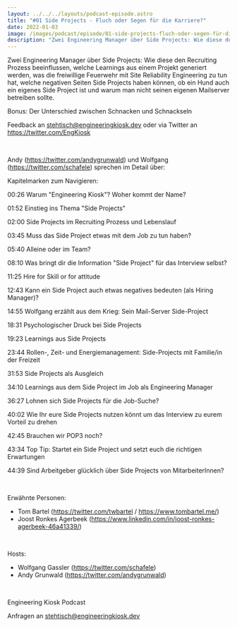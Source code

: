 ```yaml
---
layout: ../../../layouts/podcast-episode.astro
title: "#01 Side Projects - Fluch oder Segen für die Karriere?"
date: 2022-01-03
image: /images/podcast/episode/01-side-projects-fluch-oder-segen-für-die-karriere.jpg
description: "Zwei Engineering Manager über Side Projects: Wie diese den Recruiting Prozess beeinflussen, welche Learnings aus einem Projekt ..."
---
```


<p>Zwei Engineering Manager über Side Projects: Wie diese den Recruiting Prozess beeinflussen, welche Learnings aus einem Projekt generiert werden, was die freiwillige Feuerwehr mit Site Reliability Engineering zu tun hat, welche negativen Seiten Side Projects haben können, ob ein Hund auch ein eigenes Side Project ist und warum man nicht seinen eigenen Mailserver betreiben sollte.</p><p>Bonus: Der Unterschied zwischen Schnacken und Schnackseln</p><p>Feedback an <a href="mailto:stehtisch@engineeringkiosk.dev" rel="nofollow">stehtisch@engineeringkiosk.dev</a> oder via Twitter an <a href="https://twitter.com/EngKiosk" rel="nofollow">https://twitter.com/EngKiosk</a></p><p><br></p><p>Andy (<a href="https://twitter.com/andygrunwald" rel="nofollow">https://twitter.com/andygrunwald</a>) und Wolfgang (<a href="https://twitter.com/schafele" rel="nofollow">https://twitter.com/schafele</a>) sprechen im Detail über:</p><p>Kapitelmarken zum Navigieren:</p><p>00:26 Warum &#34;Engineering Kiosk&#34;? Woher kommt der Name?</p><p>01:52 Einstieg ins Thema &#34;Side Projects&#34;</p><p>02:00 Side Projects im Recruiting Prozess und Lebenslauf</p><p>03:45 Muss das Side Project etwas mit dem Job zu tun haben?</p><p>05:40 Alleine oder im Team?</p><p>08:10 Was bringt dir die Information &#34;Side Project&#34; für das Interview selbst?</p><p>11:25 Hire for Skill or for attitude</p><p>12:43 Kann ein Side Project auch etwas negatives bedeuten (als Hiring Manager)?</p><p>14:55 Wolfgang erzählt aus dem Krieg: Sein Mail-Server Side-Project</p><p>18:31 Psychologischer Druck bei Side Projects</p><p>19:23 Learnings aus Side Projects</p><p>23:44 Rollen-, Zeit- und Energiemanagement: Side-Projects mit Familie/in der Freizeit</p><p>31:53 Side Projects als Ausgleich</p><p>34:10 Learnings aus dem Side Project im Job als Engineering Manager</p><p>36:27 Lohnen sich Side Projects für die Job-Suche?</p><p>40:02 Wie Ihr eure Side Projects nutzen könnt um das Interview zu eurem Vorteil zu drehen</p><p>42:45 Brauchen wir POP3 noch?</p><p>43:34 Top Tip: Startet ein Side Project und setzt euch die richtigen Erwartungen</p><p>44:39 Sind Arbeitgeber glücklich über Side Projects von MitarbeiterInnen?</p><p><br></p><p>Erwähnte Personen:</p><ul><li>Tom Bartel (<a href="https://twitter.com/twbartel" rel="nofollow">https://twitter.com/twbartel</a> / <a href="https://www.tombartel.me/" rel="nofollow">https://www.tombartel.me/</a>)</li><li>Joost Ronkes Agerbeek (<a href="https://www.linkedin.com/in/joost-ronkes-agerbeek-46a41339/" rel="nofollow">https://www.linkedin.com/in/joost-ronkes-agerbeek-46a41339/</a>)</li></ul><p><br></p><p>Hosts:</p><ul><li>Wolfgang Gassler (<a href="https://twitter.com/schafele" rel="nofollow">https://twitter.com/schafele</a>)</li><li>Andy Grunwald (<a href="https://twitter.com/andygrunwald" rel="nofollow">https://twitter.com/andygrunwald</a>)</li></ul><p><br></p><p>Engineering Kiosk Podcast</p><p>Anfragen an <a href="mailto:stehtisch@engineeringkiosk.dev" rel="nofollow">stehtisch@engineeringkiosk.dev</a></p>